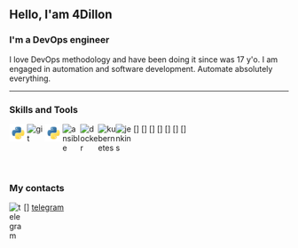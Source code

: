 ## Hello, I'am 4Dillon

### I'm a DevOps engineer

I love DevOps methodology and have been doing it since was 17 y'o.
I am engaged in automation and software development. Automate absolutely everything.

---

### Skills and Tools

[<img align="left" alt="linux" width="32px" src="https://raw.githubusercontent.com/github/explore/80688e429a7d4ef2fca1e82350fe8e3517d3494d/topics/python/python.png" />]
[<img align="left" alt="git" width="32px" src="https://avatars.githubusercontent.com/u/18133?s=200&v=4" />]
[<img align="left" alt="python" width="32px" src="https://raw.githubusercontent.com/github/explore/80688e429a7d4ef2fca1e82350fe8e3517d3494d/topics/python/python.png" />]
[<img align="left" alt="ansible" width="32px" src="https://avatars.githubusercontent.com/u/1507452?s=200&v=4" />]
[<img align="left" alt="docker" width="32px" src="https://avatars.githubusercontent.com/u/5429470?s=200&v=4" />]
[<img align="left" alt="kubernetes" width="32px" src="https://avatars.githubusercontent.com/u/13629408?s=200&v=4" />]
[<img align="left" alt="jenkins" width="32px" src="https://avatars.githubusercontent.com/u/107424?s=200&v=4" />]

<br />
<br />
<br />

### My contacts 

[<img align="left" alt="telegram" width="26px" src="https://avatars.githubusercontent.com/u/6113871?s=200&v=4" />] [telegram]







[telegram]: https://t.me/devdill
